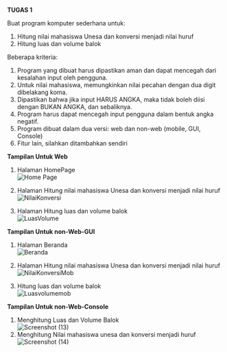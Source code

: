 <b> TUGAS 1 </b>

Buat program komputer sederhana untuk:
1. Hitung nilai mahasiswa Unesa dan konversi menjadi nilai huruf
2. Hitung luas dan volume balok

Beberapa kriteria:
1. Program yang dibuat harus dipastikan aman dan dapat mencegah dari kesalahan input oleh pengguna.
2. Untuk nilai mahasiswa, memungkinkan nilai pecahan dengan dua digit dibelakang koma.
3. Dipastikan bahwa jika input HARUS ANGKA, maka tidak boleh diisi dengan BUKAN ANGKA, dan sebaliknya.
4. Program harus dapat mencegah input pengguna dalam bentuk angka negatif.
5. Program dibuat dalam dua versi: web dan non-web (mobile, GUI, Console)
6. Fitur lain, silahkan ditambahkan sendiri

<b> Tampilan Untuk Web </b>

1. Halaman HomePage <br>
![Home Page](https://user-images.githubusercontent.com/56226681/131212047-506d6fa6-7344-45cf-b3a8-e096d2779b1e.png)
 
2. Halaman Hitung nilai mahasiswa Unesa dan konversi menjadi nilai huruf <br>
![NilaiKonversi](https://user-images.githubusercontent.com/56226681/131652570-06d3f637-c74d-4536-bfd5-82a03e9b4a81.png)

3. Halaman Hitung luas dan volume balok <br>
![LuasVolume](https://user-images.githubusercontent.com/56226681/131652603-3b37e9f0-fb93-4b62-998f-18fcb8e55ffc.png)


<b> Tampilan Untuk non-Web-GUI</b>
1. Halaman Beranda <br>
![Beranda](https://user-images.githubusercontent.com/56226681/131212094-9261f8e2-5569-4a2c-afab-2f4cdf4a0815.png)

2. Halaman Hitung nilai mahasiswa Unesa dan konversi menjadi nilai huruf <br>
![NilaiKonversiMob](https://user-images.githubusercontent.com/56226681/131652665-eb3b16cc-6a1d-44e5-975c-205556683e35.png)

3. Hitung luas dan volume balok <br>
![Luasvolumemob](https://user-images.githubusercontent.com/56226681/131652683-0544727c-3c8a-4810-a68b-c89af12f691b.png)

<b> Tampilan Untuk non-Web-Console</b>
1. Menghitung Luas dan Volume Balok <br>
![Screenshot (13)](https://user-images.githubusercontent.com/56226681/133451685-7ee55357-ba2e-40c0-9df1-1d2b98b0b7a0.png)
2. Menghitung Nilai mahasiswa unesa dan konversi menjadi huruf <br>
![Screenshot (14)](https://user-images.githubusercontent.com/56226681/133451694-8550e2e3-8bc1-4c44-935f-3881d4212105.png)


